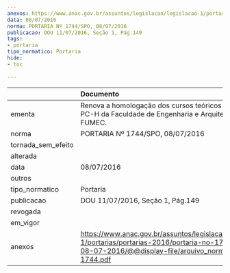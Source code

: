 ```yaml
---
anexos: https://www.anac.gov.br/assuntos/legislacao/legislacao-1/portarias/portarias-2016/portaria-no-1744-spo-08-07-2016/@@display-file/arquivo_norma/PA2016-1744.pdf
data: 08/07/2016
norma: PORTARIA Nº 1744/SPO, 08/07/2016
publicacao: DOU 11/07/2016, Seção 1, Pág.149
tags:
- portaria
tipo_normatico: Portaria
hide: 
- toc 
 
---
```


|                    | Documento                                                                                                                                                      |
|:-------------------|:---------------------------------------------------------------------------------------------------------------------------------------------------------------|
| ementa             | Renova a homologação dos cursos teóricos de PP-H e PC-H da Faculdade de Engenharia e Arquitetura da FUMEC.                                                     |
| norma              | PORTARIA Nº 1744/SPO, 08/07/2016                                                                                                                               |
| tornada_sem_efeito |                                                                                                                                                                |
| alterada           |                                                                                                                                                                |
| data               | 08/07/2016                                                                                                                                                     |
| outros             |                                                                                                                                                                |
| tipo_normatico     | Portaria                                                                                                                                                       |
| publicacao         | DOU 11/07/2016, Seção 1, Pág.149                                                                                                                               |
| revogada           |                                                                                                                                                                |
| em_vigor           |                                                                                                                                                                |
| anexos             | https://www.anac.gov.br/assuntos/legislacao/legislacao-1/portarias/portarias-2016/portaria-no-1744-spo-08-07-2016/@@display-file/arquivo_norma/PA2016-1744.pdf |